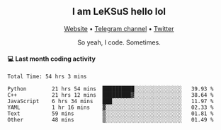 <h2 align="center">I am LeKSuS hello lol</h2>
<div align="center">
  <a href="https://leksus.net">Website</a> •
  <a href="https://t.me/leksus_was_here">Telegram channel</a> •
  <a href="https://twitter.com/___LeKSuS___">Twitter</a>
</div>
<p align="center">So yeah, I code. Sometimes.</p>

#### :computer: Last month coding activity
<!--START_SECTION:waka-->

```text
Total Time: 54 hrs 3 mins

Python        21 hrs 54 mins  ██████████░░░░░░░░░░░░░░░   39.93 %
C++           21 hrs 12 mins  █████████▓░░░░░░░░░░░░░░░   38.64 %
JavaScript    6 hrs 34 mins   ███░░░░░░░░░░░░░░░░░░░░░░   11.97 %
YAML          1 hr 16 mins    ▓░░░░░░░░░░░░░░░░░░░░░░░░   02.33 %
Text          59 mins         ▒░░░░░░░░░░░░░░░░░░░░░░░░   01.81 %
Other         48 mins         ▒░░░░░░░░░░░░░░░░░░░░░░░░   01.49 %
```

<!--END_SECTION:waka-->

<!-- flag{4_l0t_0f_1nter35t1ng_th1ng5_4r3_1n_publ1c_d0m41n} -->
